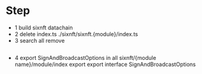 # Step
- 1 build sixnft datachain
- 2 delete index.ts ./sixnft/sixnft.{module}/index.ts
- 3 search all remove
```

```
- 4 export SignAndBroadcastOptions in all sixnft/{module name}/module/index
export export interface SignAndBroadcastOptions
